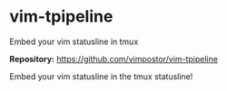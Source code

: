 # vim-tpipeline

Embed your vim statusline in tmux

**Repository:** <https://github.com/vimpostor/vim-tpipeline>

Embed your vim statusline in the tmux statusline!

<!-- vim: set ft=markdown: -->